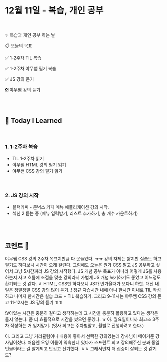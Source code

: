 # 12월 11일 - 복습, 개인 공부

<br>

✨ 복습과 개인 공부 하는 날

📋 오늘의 목표

✅ 1-2주차 TIL 복습

✅ 1-2주차 야무쌤 필기 복습

✅ JS 강의 듣기

❎ 야무쌤 강의 듣기

<br/>
<br/>

## 📝 **Today I Learned**

<br/>

### 1. 1-2주차 복습
- TIL 1-2주차 읽기
- 야무쌤 HTML 강의 필기 읽기
- 야무쌤 CSS 강의 필기 읽기

<br/>

### 2. JS 강의 시작
- 블랙커피 - 문벅스 카페 메뉴 애플리케이션 강의 시작.
- 섹션 2 듣는 중 (메뉴 입력받기, 리스트 추가하기, 총 개수 카운트하기)

<br/>
<br/>

## 코멘트 🎈
야무쌤 CSS 강의 2주차 목표치만큼 다 못들었다. ㅠㅠ 강의 자체는 짧지만 실습도 하고 필기도 하다보니 시간이 오래 걸린다. 그럼에도 오늘은 뭔가 CSS 말고 JS 공부하고 싶어서 그냥 5시간짜리 JS 강의 시작했다. JS 개념 공부 목표가 아니라 어떻게 JS를 사용하는지 사고 흐름에 초점을 맞춘 강의라서 가볍게 JS 개념 복기하기도 좋았고 어느정도 환기되는 것 같다. ㅎ HTML, CSS만 하다보니 JS가 반가울때가 오다니 하핫. 대신 내일은 정말정말 CSS 강의 많이 듣기..! 정규 자습시간 내에 아니 한시간 이내로 TIL 작성하고 나머지 한시간은 실습 코드 + TIL 복습하기. 그리고 9-11시는 야무쌤 CSS 강의 듣고 11-12시는 JS 강의 듣기 ㅎㅎ 

앉아있는 시간은 충분히 길다고 생각하는데 그 시간을 충분히 활용하고 있다는 생각은 들지 않는다. 좀 더 효율적으로 시간을 썼으면 좋겠다. ㅠ 아. 월요일이니까 회고조 3주차 작성하는 거 잊지말기. (멋사 회고는 주차별말고, 월별로 진행하려고 한다.)

아. 그리고 그냥 커리큘럼이나 내용이 좋아서 선택한 강의였는데 강사님이 메이커준 강사님이셨다. 처음엔 오잉 이름이 익숙한데 였다가 스프린트 회고 강의해주신 분과 동일인물이라는 걸 알게되고 반갑고 신기했다. ㅎㅎ 그래서인지 더 집중이 잘되는 것 같기도?
<br/>

